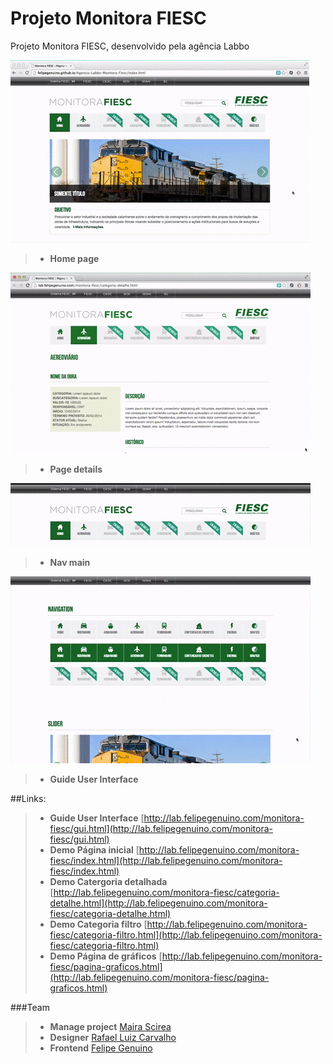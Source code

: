 # Projeto Monitora FIESC
Projeto Monitora FIESC, desenvolvido pela agência Labbo

![imagem](https://raw.githubusercontent.com/felipegenuino/Agencia-Labbo-Monitora-Fiesc/gh-pages/images/gif/video-1.gif)
>- **Home page**

![imagem](https://raw.githubusercontent.com/felipegenuino/Agencia-Labbo-Monitora-Fiesc/gh-pages/images/gif/video-2.gif)
>- **Page details**

![imagem](https://raw.githubusercontent.com/felipegenuino/Agencia-Labbo-Monitora-Fiesc/gh-pages/images/gif/video-3.gif)
>- **Nav main**

![imagem](https://raw.githubusercontent.com/felipegenuino/Agencia-Labbo-Monitora-Fiesc/gh-pages/images/gif/video-4.gif)
>- **Guide User Interface**

##Links:
>- **Guide User Interface** [http://lab.felipegenuino.com/monitora-fiesc/gui.html](http://lab.felipegenuino.com/monitora-fiesc/gui.html)
>- **Demo Página inicial** [http://lab.felipegenuino.com/monitora-fiesc/index.html](http://lab.felipegenuino.com/monitora-fiesc/index.html)
>- **Demo Catergoria detalhada** [http://lab.felipegenuino.com/monitora-fiesc/categoria-detalhe.html](http://lab.felipegenuino.com/monitora-fiesc/categoria-detalhe.html)
>- **Demo Categoria filtro** [http://lab.felipegenuino.com/monitora-fiesc/categoria-filtro.html](http://lab.felipegenuino.com/monitora-fiesc/categoria-filtro.html)
>- **Demo Página de gráficos** [http://lab.felipegenuino.com/monitora-fiesc/pagina-graficos.html](http://lab.felipegenuino.com/monitora-fiesc/pagina-graficos.html)

  
###Team
>- **Manage project** [Maira Scirea](https://www.linkedin.com/profile/view?id=80148868)
>- **Designer** [Rafael Luiz Carvalho](https://www.labbo.com.br)
>- **Frontend** [Felipe Genuino](http://felipegenuino.com)


